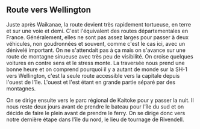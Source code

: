 ## Route vers Wellington

Juste après Waikanae, la route devient très rapidement tortueuse, en terre et sur une voie et demi. C'est l'équivalent des routes départementales en France. Généralement, elles ne sont pas assez larges pour passer à deux véhicules, non goudronnées et souvent, comme c'est le cas ici, avec un dénivelé important. On ne s'attendait pas à ça mais on s'avance sur une route de montagne sinueuse avec très peu de visibilité. On croise quelques voitures en contre sens et le stress monte. La traversée nous prend une bonne heure et on comprend pourquoi il y a autant de monde sur la SH-1 vers Wellington, c'est la seule route accessible vers la capitale depuis l'ouest de l'île. L'ouest et l'est étant en grande partie séparé par des montagnes.

On se dirige ensuite vers le parc régional de Kaitoke pour y passer la nuit. Il nous reste deux jours avant de prendre le bateau pour l'île du sud et on décide de faire le plein avant de prendre le ferry. On se dirige donc vers notre dernière étape dans l'île du nord, le lieu de tournage de Rivendell.

